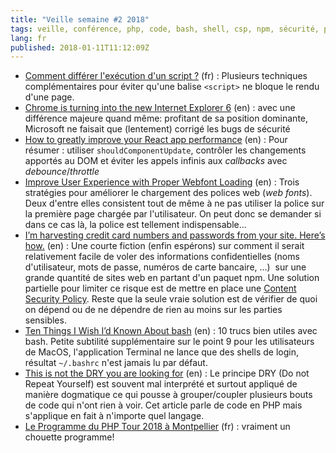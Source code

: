 ```yaml
---
title: "Veille semaine #2 2018"
tags: veille, conférence, php, code, bash, shell, csp, npm, sécurité, performances, react, chrome, web, javascript
lang: fr
published: 2018-01-11T11:12:09Z
---
```

* [Comment différer l'exécution d'un script ?](https://borisschapira.com/2017/12/comment-differer-l-execution-d-un-script/) (fr)&nbsp;: Plusieurs techniques complémentaires pour éviter qu'une balise `<script>` ne bloque le rendu d'une page.
* [Chrome is turning into the new Internet Explorer 6](https://www.theverge.com/2018/1/4/16805216/google-chrome-only-sites-internet-explorer-6-web-standards) (en)&nbsp;: avec une différence majeure quand même: profitant de sa position dominante, Microsoft ne faisait que (lentement) corrigé les bugs de sécurité
* [How to greatly improve your React app performance](https://medium.com/myheritage-engineering/how-to-greatly-improve-your-react-app-performance-e70f7cbbb5f6) (en)&nbsp;: Pour résumer&nbsp;: utiliser `shouldComponentUpdate`, contrôler les changements apportés au DOM et éviter les appels infinis aux *callbacks* avec *debounce*/*throttle*
* [Improve User Experience with Proper Webfont Loading](https://calendar.perfplanet.com/2017/improve-ux-proper-webfont-loading/) (en)&nbsp;: Trois stratégies pour améliorer le chargement des polices web (*web fonts*). Deux d'entre elles consistent tout de même à ne pas utiliser la police sur la première page chargée par l'utilisateur. On peut donc se demander si dans ce cas là, la police est tellement indispensable...
* [I’m harvesting credit card numbers and passwords from your site. Here’s how.](https://medium.com/@david.gilbertson/im-harvesting-credit-card-numbers-and-passwords-from-your-site-here-s-how-9a8cb347c5b5) (en)&nbsp;: Une courte fiction (enfin espérons) sur comment il serait relativement facile de voler des informations confidentielles (noms d'utilisateur, mots de passe, numéros de carte bancaire, ...) &nbsp;sur une grande quantité de sites web en partant d'un paquet npm. Une solution partielle pour limiter ce risque est de mettre en place une [Content Security Policy](https://developer.mozilla.org/en-US/docs/Web/HTTP/CSP). Reste que la seule vraie solution est de vérifier de quoi on dépend ou de ne dépendre de rien au moins sur les parties sensibles.
* [Ten Things I Wish I’d Known About bash](https://zwischenzugs.com/2018/01/06/ten-things-i-wish-id-known-about-bash/) (en)&nbsp;: 10 trucs bien utiles avec bash. Petite subtilité supplémentaire sur le point 9 pour les utilisateurs de MacOS, l'application Terminal ne lance que des shells de login, résultat `~/.bashrc` n'est jamais lu par défaut.
* [This is not the DRY you are looking for](https://medium.com/@nicolopigna/this-is-not-the-dry-you-are-looking-for-a316ed3f445f) (en)&nbsp;: Le principe DRY (Do not Repeat Yourself) est souvent mal interprété et surtout appliqué de manière dogmatique ce qui pousse à grouper/coupler plusieurs bouts de code qui n'ont rien à voir. Cet article parle de code en PHP mais s'applique en fait à n'importe quel langage.
* [Le Programme du PHP Tour 2018 à Montpellier](https://event.afup.org/phptourmontpellier2018/programme/) (fr)&nbsp;: vraiment un chouette programme!

